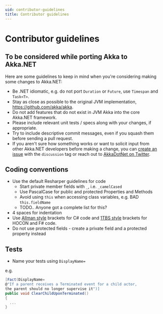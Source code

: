 ```yaml
---
uid: contributor-guidelines
title: Contributor guidelines
---
```

# Contributor guidelines

## To be considered while porting Akka to Akka.NET

Here are some guidelines to keep in mind when you're considering making some
changes to Akka.NET:

- Be .NET idiomatic, e.g. do not port `Duration` or `Future`, use `Timespan`
  and `Task<T>`.
- Stay as close as possible to the original JVM implementation,
  https://github.com/akka/akka.
- Do not add features that do not exist in JVM Akka into the core Akka.NET
  framework.
- Please include relevant unit tests / specs along with your changes, if appropriate.
- Try to include descriptive commit messages, even if you squash them before
  sending a pull request.
- If you aren't sure how something works or want to solicit input from other
  Akka.NET developers before making a change, you can [create an issue](https://github.com/akkadotnet/akka.net/issues/new)
  with the `discussion` tag or reach out to [AkkaDotNet on Twitter](https://twitter.com/AkkaDotNet).

## Coding conventions

- Use the default Resharper guidelines for code
  - Start private member fields with `_`, i.e. `_camelCased`
  - Use PascalCase for public and protected Properties and Methods
  - Avoid using `this` when accessing class variables, e.g. BAD `this.fieldName`
  - TODO.. Anyone got a complete list for this?
- 4 spaces for indentation
- Use [Allman style](http://en.wikipedia.org/wiki/Indent_style#Allman_style)
  brackets for C# code and [1TBS style](http://en.wikipedia.org/wiki/Indent_style#Variant:_1TBS)
  brackets for HOCON and F# code.
- Do not use protected fields - create a private field and a protected property instead

## Tests

- Name your tests using `DisplayName=`

e.g.

```csharp
[Fact(DisplayName=
@"If a parent receives a Terminated event for a child actor,
the parent should no longer supervise it")]
public void ClearChildUponTerminated()
{
  ...
}
```
